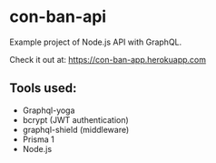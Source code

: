 # con-ban-api

Example project of Node.js API with GraphQL.

Check it out at: https://con-ban-app.herokuapp.com

## Tools used:

* Graphql-yoga
* bcrypt (JWT authentication)
* graphql-shield (middleware)
* Prisma 1
* Node.js
